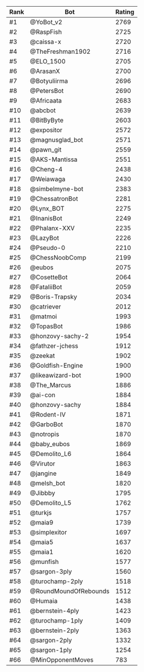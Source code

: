 Rank|Bot|Rating
---|---|---
#1|@YoBot_v2|2769
#2|@RaspFish|2725
#3|@caissa-x|2720
#4|@TheFreshman1902|2716
#5|@ELO_1500|2705
#6|@ArasanX|2700
#7|@Botyuliirma|2696
#8|@PetersBot|2690
#9|@Africaata|2683
#10|@abcbot|2639
#11|@BitByByte|2603
#12|@expositor|2572
#13|@magnusglad_bot|2571
#14|@pawn_git|2559
#15|@AKS-Mantissa|2551
#16|@Cheng-4|2438
#17|@Weiawaga|2430
#18|@simbelmyne-bot|2383
#19|@ChessatronBot|2281
#20|@Lynx_BOT|2275
#21|@InanisBot|2249
#22|@Phalanx-XXV|2235
#23|@LazyBot|2226
#24|@Pseudo-0|2210
#25|@ChessNoobComp|2199
#26|@eubos|2075
#27|@CosetteBot|2064
#28|@FataliiBot|2059
#29|@Boris-Trapsky|2034
#30|@catriever|2012
#31|@matmoi|1993
#32|@TopasBot|1986
#33|@honzovy-sachy-2|1954
#34|@fathzer-jchess|1912
#35|@zeekat|1902
#36|@Goldfish-Engine|1900
#37|@likeawizard-bot|1900
#38|@The_Marcus|1886
#39|@ai-con|1884
#40|@honzovy-sachy|1884
#41|@Rodent-IV|1871
#42|@GarboBot|1870
#43|@notropis|1870
#44|@baby_eubos|1869
#45|@Demolito_L6|1864
#46|@Virutor|1863
#47|@jangine|1849
#48|@melsh_bot|1820
#49|@Jibbby|1795
#50|@Demolito_L5|1762
#51|@turkjs|1757
#52|@maia9|1739
#53|@simplexitor|1697
#54|@maia5|1637
#55|@maia1|1620
#56|@munfish|1577
#57|@sargon-3ply|1560
#58|@turochamp-2ply|1518
#59|@RoundMoundOfRebounds|1512
#60|@Humaia|1438
#61|@bernstein-4ply|1423
#62|@turochamp-1ply|1409
#63|@bernstein-2ply|1363
#64|@sargon-2ply|1332
#65|@sargon-1ply|1254
#66|@MinOpponentMoves|783
